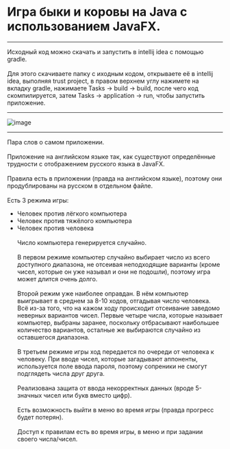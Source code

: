 # Игра быки и коровы на Java с использованием JavaFX. # 
***
Исходный код можно скачать и запустить в intellij idea с помощью gradle. \
\
Для этого скачиваете папку с иходным кодом, открываете её в intellij idea, выполняя trust project, в правом верхнем углу нажимете на вкладку gradle, нажимаете Tasks -> build -> build, после чего код скомпилируется, затем Tasks -> application -> run, чтобы запустить приложение. 
***
![image](https://user-images.githubusercontent.com/81764092/133647179-0bf17464-d098-432a-81e4-fde72540405e.png)
***
Пара слов о самом приложении.\
\
Приложение на английском языке так, как существуют определённые трудности с отображением русского языка в JavaFX.\
\
Правила есть в приложении (правда на английском языке), поэтому они продублированы на русском в отдельном файле.\
\
Есть 3 режима игры:
* Человек против лёгкого компьютера
* Человек против тяжёлого компьютера
* Человек против человека  
\
Число компьютера генерируется случайно. \
\
В первом режиме компьютер случайно выбирает число из всего доступного диапазона, не отсеивая неподходящие варианты (кроме чисел, которые он уже называл и они не подошли), поэтому игра может длится очень долго. \
\
Второй режим уже наиболее оправдан. В нём компьютер выигрывает в среднем за 8-10 ходов, отгадывая число человека. Всё из-за того, что на кажом ходу происходит отсеивание заведомо неверных вариантов чисел. Первые четыре числа, которые называет компьютер, выбраны заранее, поскольку отбрасывают наибольшее количество вариантов, осталные же выбираются случайно из оставшегося диапазона. \
\
В третьем режиме игры ход передается по очереди от человека к человеку. При вводе чисел, которые загадывают аппоненты, используется поле ввода пароля, поэтому сопреники не смогут подглядеть числа друг друга.\
\
Реализована защита от ввода некорректных данных (вроде 5-значных чисел или букв вместо цифр). \
\
Есть возможность выйти в меню во время игры (правда прогресс будет потерян). \
\
Доступ к правилам есть во время игры, в меню и при задании своего числа/чисел.
